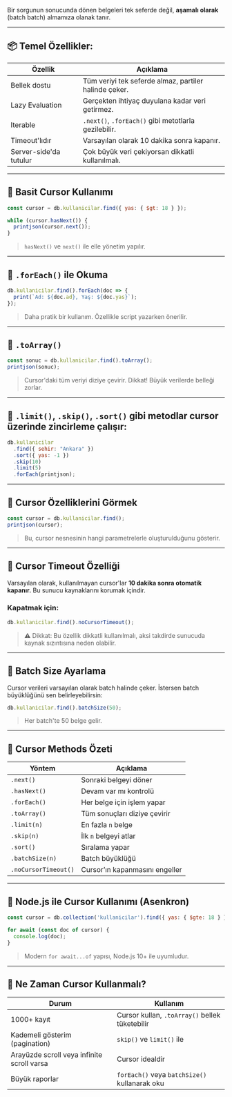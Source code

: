 
Bir sorgunun sonucunda dönen belgeleri tek seferde değil, **aşamalı olarak** (batch batch) almamıza olanak tanır.

---

## 📦 Temel Özellikler:

|Özellik|Açıklama|
|---|---|
|Bellek dostu|Tüm veriyi tek seferde almaz, partiler halinde çeker.|
|Lazy Evaluation|Gerçekten ihtiyaç duyulana kadar veri getirmez.|
|Iterable|`.next()`, `.forEach()` gibi metotlarla gezilebilir.|
|Timeout'lıdır|Varsayılan olarak 10 dakika sonra kapanır.|
|Server-side'da tutulur|Çok büyük veri çekiyorsan dikkatli kullanılmalı.|

---

## 🔸 Basit Cursor Kullanımı

```js
const cursor = db.kullanicilar.find({ yas: { $gt: 18 } });

while (cursor.hasNext()) {
  printjson(cursor.next());
}
```

> `hasNext()` ve `next()` ile elle yönetim yapılır.

---

## 🔸 `.forEach()` ile Okuma

```js
db.kullanicilar.find().forEach(doc => {
  print(`Ad: ${doc.ad}, Yaş: ${doc.yas}`);
});
```

> Daha pratik bir kullanım. Özellikle script yazarken önerilir.

---

## 🔸 `.toArray()`

```js
const sonuc = db.kullanicilar.find().toArray();
printjson(sonuc);
```

> Cursor'daki tüm veriyi diziye çevirir. Dikkat! Büyük verilerde belleği zorlar.

---

## 🔸 `.limit()`, `.skip()`, `.sort()` gibi metodlar cursor üzerinde zincirleme çalışır:

```js
db.kullanicilar
  .find({ sehir: "Ankara" })
  .sort({ yas: -1 })
  .skip(10)
  .limit(5)
  .forEach(printjson);
```

---

## 🔸 Cursor Özelliklerini Görmek

```js
const cursor = db.kullanicilar.find();
printjson(cursor);
```

> Bu, cursor nesnesinin hangi parametrelerle oluşturulduğunu gösterir.

---

## 🔸 Cursor Timeout Özelliği

Varsayılan olarak, kullanılmayan cursor'lar **10 dakika sonra otomatik kapanır.** Bu sunucu kaynaklarını korumak içindir.

### Kapatmak için:

```js
db.kullanicilar.find().noCursorTimeout();
```

> ⚠️ Dikkat: Bu özellik dikkatli kullanılmalı, aksi takdirde sunucuda kaynak sızıntısına neden olabilir.

---

## 🔸 Batch Size Ayarlama

Cursor verileri varsayılan olarak batch halinde çeker. İstersen batch büyüklüğünü sen belirleyebilirsin:

```js
db.kullanicilar.find().batchSize(50);
```

> Her batch'te 50 belge gelir.

---

## 🔸 Cursor Methods Özeti

|Yöntem|Açıklama|
|---|---|
|`.next()`|Sonraki belgeyi döner|
|`.hasNext()`|Devam var mı kontrolü|
|`.forEach()`|Her belge için işlem yapar|
|`.toArray()`|Tüm sonuçları diziye çevirir|
|`.limit(n)`|En fazla `n` belge|
|`.skip(n)`|İlk `n` belgeyi atlar|
|`.sort()`|Sıralama yapar|
|`.batchSize(n)`|Batch büyüklüğü|
|`.noCursorTimeout()`|Cursor’ın kapanmasını engeller|

---

## 🔸 Node.js ile Cursor Kullanımı (Asenkron)

```js
const cursor = db.collection('kullanicilar').find({ yas: { $gte: 18 } });

for await (const doc of cursor) {
  console.log(doc);
}
```

> Modern `for await...of` yapısı, Node.js 10+ ile uyumludur.

---

## 🎯 Ne Zaman Cursor Kullanmalı?

|Durum|Kullanım|
|---|---|
|1000+ kayıt|Cursor kullan, `.toArray()` bellek tüketebilir|
|Kademeli gösterim (pagination)|`skip()` ve `limit()` ile|
|Arayüzde scroll veya infinite scroll varsa|Cursor idealdir|
|Büyük raporlar|`forEach()` veya `batchSize()` kullanarak oku|
